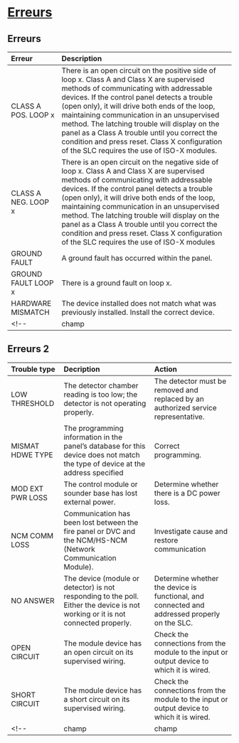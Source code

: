 # [Erreurs](readme.md)

## Erreurs

| Erreur | Description |
| :-- | :-- |
| CLASS A POS. LOOP x  | There is an open circuit on the positive side of loop x. Class A and Class X are supervised methods of communicating with addressable devices. If the control panel detects a trouble (open only), it will drive both ends of the loop, maintaining communication in an unsupervised method. The latching trouble will display on the panel as a Class A trouble until you correct the condition and press reset. Class X configuration of the SLC requires the use of ISO-X modules. |
| CLASS A NEG. LOOP x | There is an open circuit on the negative side of loop x. Class A and Class X are supervised methods of communicating with addressable devices. If the control panel detects a trouble (open only), it will drive both ends of the loop, maintaining communication in an unsupervised method. The latching trouble will display on the panel as a Class A trouble until you correct the condition and press reset. Class X configuration of the SLC requires the use of ISO-X modules |
| GROUND FAULT | A ground fault has occurred within the panel. |
| GROUND FAULT LOOP x | There is a ground fault on loop x. |
| HARDWARE MISMATCH | The device installed does not match what was previously installed. Install the correct device. |
<!-- | champ | champ | -->

## Erreurs 2

| Trouble type | Decription | Action |
| :-- | :-- | :-- |
| LOW THRESHOLD | The detector chamber reading is too low; the detector is not operating properly. | The detector must be removed and replaced by an authorized service representative. |
| MISMAT HDWE TYPE | The programming information in the panel’s database for this device does not match the type of device at the address specified | Correct programming. |
| MOD EXT PWR LOSS | The control module or sounder base has lost external power. | Determine whether there is a DC power loss. |
| NCM COMM LOSS | Communication has been lost between the fire panel or DVC and the NCM/HS-NCM (Network Communication Module). | Investigate cause and restore communication |
| NO ANSWER  | The device (module or detector) is not responding to the poll. Either the device is not working or it is not connected properly. | Determine whether the device is functional, and connected and addressed properly on the SLC. |
| OPEN CIRCUIT | The module device has an open circuit on its supervised wiring. | Check the connections from the module to the input or output device to which it is wired. |
| SHORT CIRCUIT | The module device has a short circuit on its supervised wiring. | Check the connections from the module to the input or output device to which it is wired. |
<!-- | champ | champ | champ | -->
